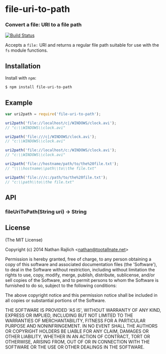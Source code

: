 file-uri-to-path
================
### Convert a file: URI to a file path
[![Build Status](https://travis-ci.org/TooTallNate/file-uri-to-path.png?branch=master)](https://travis-ci.org/TooTallNate/file-uri-to-path)

Accepts a `file:` URI and returns a regular file path suitable for use with the
`fs` module functions.


Installation
------------

Install with `npm`:

``` bash
$ npm install file-uri-to-path
```


Example
-------

``` js
var uri2path = require('file-uri-to-path');

uri2path('file://localhost/c|/WINDOWS/clock.avi');
// "c:\\WINDOWS\\clock.avi"

uri2path('file:///c|/WINDOWS/clock.avi');
// "c:\\WINDOWS\\clock.avi"

uri2path('file://localhost/c:/WINDOWS/clock.avi');
// "c:\\WINDOWS\\clock.avi"

uri2path('file://hostname/path/to/the%20file.txt');
// "\\\\hostname\\path\\to\\the file.txt"

uri2path('file:///c:/path/to/the%20file.txt');
// "c:\\path\\to\\the file.txt"
```


API
---

### fileUriToPath(String uri) → String



License
-------

(The MIT License)

Copyright (c) 2014 Nathan Rajlich &lt;nathan@tootallnate.net&gt;

Permission is hereby granted, free of charge, to any person obtaining
a copy of this software and associated documentation files (the
'Software'), to deal in the Software without restriction, including
without limitation the rights to use, copy, modify, merge, publish,
distribute, sublicense, and/or sell copies of the Software, and to
permit persons to whom the Software is furnished to do so, subject to
the following conditions:

The above copyright notice and this permission notice shall be
included in all copies or substantial portions of the Software.

THE SOFTWARE IS PROVIDED 'AS IS', WITHOUT WARRANTY OF ANY KIND,
EXPRESS OR IMPLIED, INCLUDING BUT NOT LIMITED TO THE WARRANTIES OF
MERCHANTABILITY, FITNESS FOR A PARTICULAR PURPOSE AND NONINFRINGEMENT.
IN NO EVENT SHALL THE AUTHORS OR COPYRIGHT HOLDERS BE LIABLE FOR ANY
CLAIM, DAMAGES OR OTHER LIABILITY, WHETHER IN AN ACTION OF CONTRACT,
TORT OR OTHERWISE, ARISING FROM, OUT OF OR IN CONNECTION WITH THE
SOFTWARE OR THE USE OR OTHER DEALINGS IN THE SOFTWARE.

